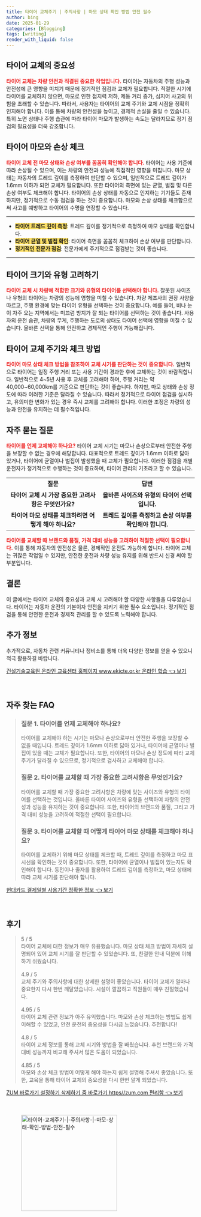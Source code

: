 ```yaml
---
title: 타이어 교체주기 | 주의사항 | 마모 상태 확인 방법 안전 필수
author: bing
date: 2025-01-29
categories: [Blogging]
tags: [writing]
render_with_liquid: false
---
```



<h2 id='타이어_교체_중요성'>타이어 교체의 중요성</h2>

<p><b><span style="color: #ee2323;">타이어 교체는 차량 안전과 직결된 중요한 작업입니다.</span></b> 타이어는 자동차의 주행 성능과 안전성에 큰 영향을 미치기 때문에 정기적인 점검과 교체가 필요합니다. 적절한 시기에 타이어를 교체하지 않으면, 마모로 인한 접지력 저하, 제동 거리 증가, 심지어 사고의 위험을 초래할 수 있습니다. 따라서, 사용자는 타이어의 교체 주기와 교체 시점을 정확히 인지해야 합니다. 이를 통해 차량의 안전성을 높이고, 경제적 손실을 줄일 수 있습니다. 특히 노면 상태나 주행 습관에 따라 타이어 마모가 발생하는 속도는 달라지므로 정기 점검의 필요성을 더욱 강조합니다.</p>

<h2 id='마모와_손상_체크'>타이어 마모와 손상 체크</h2>

<p><b><span style="color: #ee2323;">타이어 교체 전 마모 상태와 손상 여부를 꼼꼼히 확인해야 합니다.</span></b> 타이어는 사용 기준에 따라 손상될 수 있으며, 이는 차량의 안전과 성능에 직접적인 영향을 미칩니다. 마모 상태는 자동차의 트레드 깊이를 측정하여 판단할 수 있으며, 일반적으로 트레드 깊이가 1.6mm 이하가 되면 교체가 필요합니다. 또한 타이어의 측면에 있는 균열, 벌집 및 다른 손상 여부도 체크해야 합니다. 타이어의 손상 상태를 자동으로 인지하는 기기들도 존재하지만, 정기적으로 수동 점검을 하는 것이 중요합니다. 마모와 손상 상태를 체크함으로써 사고를 예방하고 타이어의 수명을 연장할 수 있습니다.</p>

<hr />

<ul>
    <li><b><span style="background-color: #ffe066;">타이어 트레드 깊이 측정</span></b>: 트레드 깊이를 정기적으로 측정하여 마모 상태를 확인합니다.</li>
    <li><b><span style="background-color: #ffe066;">타이어 균열 및 벌집 확인</span></b>: 타이어 측면을 꼼꼼히 체크하여 손상 여부를 판단합니다.</li>
    <li><b><span style="background-color: #ffe066;">정기적인 전문가 점검</span></b>: 전문가에게 주기적으로 점검받는 것이 좋습니다.</li>
</ul>

<hr />

<h2 id='타이어_사이즈_및_유형'>타이어 크기와 유형 고려하기</h2>

<p><b><span style="color: #ee2323;">타이어 교체 시 차량에 적합한 크기와 유형의 타이어를 선택해야 합니다.</span></b> 잘못된 사이즈나 유형의 타이어는 차량의 성능에 영향을 미칠 수 있습니다. 차량 제조사의 권장 사양을 따르고, 주행 환경에 맞는 타이어 유형을 선택하는 것이 중요합니다. 예를 들어, 비나 눈이 자주 오는 지역에서는 미끄럼 방지가 잘 되는 타이어를 선택하는 것이 좋습니다. 사용자의 운전 습관, 차량의 무게, 주행하는 도로의 상태도 타이어 선택에 영향을 미칠 수 있습니다. 올바른 선택을 통해 안전하고 경제적인 주행이 가능해집니다.</p>

<h2 id='타이어_교체_주기'>타이어 교체 주기와 체크 방법</h2>

<p><b><span style="color: #ee2323;">타이어 마모 상태 체크 방법을 참조하여 교체 시기를 판단하는 것이 중요합니다.</span></b> 일반적으로 타이어는 일정 주행 거리 또는 사용 기간이 경과한 후에 교체하는 것이 바람직합니다. 일반적으로 4~5년 사용 후 교체를 고려해야 하며, 주행 거리는 약 40,000~60,000km를 기준으로 판단하는 것이 좋습니다. 하지만, 마모 상태와 손상 정도에 따라 이러한 기준은 달라질 수 있습니다. 따라서 정기적으로 타이어 점검을 실시하고, 유의미한 변화가 있는 경우 즉시 교체를 고려해야 합니다. 이러한 조정은 차량의 성능과 안전을 유지하는 데 필수적입니다.</p>

<h2 id='자주_묻는_질문'>자주 묻는 질문</h2>

<p><b><span style="color: #ee2323;">타이어를 언제 교체해야 하나요?</span></b> 타이어 교체 시기는 마모나 손상으로부터 안전한 주행을 보장할 수 없는 경우에 해당합니다. 대표적으로 트레드 깊이가 1.6mm 이하로 닳아 있거나, 타이어에 균열이나 벌집이 발생했을 때 교체가 필요합니다. 이러한 점검을 개별 운전자가 정기적으로 수행하는 것이 중요하며, 타이어 관리의 기초라고 할 수 있습니다.</p>

<table>
    <tr>
        <td style="text-align: center; height: 17px;"><b>질문</b></td>
        <td style="text-align: center; height: 17px;"><b>답변</b></td>
    </tr>
    <tr>
        <td style="text-align: center; height: 17px;"><b>타이어 교체 시 가장 중요한 고려사항은 무엇인가요?</b></td>
        <td style="text-align: center; height: 17px;"><b>올바른 사이즈와 유형의 타이어 선택입니다.</b></td>
    </tr>
    <tr>
        <td style="text-align: center; height: 17px;"><b>타이어 마모 상태를 체크하려면 어떻게 해야 하나요?</b></td>
        <td style="text-align: center; height: 17px;"><b>트레드 깊이를 측정하고 손상 여부를 확인해야 합니다.</b></td>
    </tr>
</table>

<p><b><span style="color: #ee2323;">타이어를 교체할 때 브랜드와 품질, 가격 대비 성능을 고려하여 적절한 선택이 필요합니다.</span></b> 이를 통해 자동차의 안전성은 물론, 경제적인 운전도 가능하게 합니다. 타이어 교체는 귀찮은 작업일 수 있지만, 안전한 운전과 차량 성능 유지를 위해 반드시 신경 써야 할 부분입니다.</p>

<h2 id='결론'>결론</h2>

<p>이 글에서는 타이어 교체의 중요성과 교체 시 고려해야 할 다양한 사항들을 다루었습니다. 타이어는 자동차 운전의 기본이자 안전을 지키기 위한 필수 요소입니다. 정기적인 점검을 통해 안전한 운전과 경제적 관리를 할 수 있도록 노력해야 합니다.</p>

<h2 id='추가_정보'>추가 정보</h2>

<p>추가적으로, 자동차 관련 커뮤니티나 정비소를 통해 더욱 다양한 정보를 얻을 수 있으니 적극 활용하길 바랍니다.</p>


<p><a class="click-button" title="건설기술교육원 온라인 교육센터 홈페이지 www.ekicte.or.kr 온라인 학습" href="https://afficreate.github.io/posts/%EA%B1%B4%EC%84%A4%EA%B8%B0%EC%88%A0%EA%B5%90%EC%9C%A1%EC%9B%90-%EC%98%A8%EB%9D%BC%EC%9D%B8-%EA%B5%90%EC%9C%A1%EC%84%BC%ED%84%B0-%ED%99%88%ED%8E%98%EC%9D%B4%EC%A7%80-www.ekicte.or.kr-%EC%98%A8%EB%9D%BC%EC%9D%B8-%ED%95%99%EC%8A%B5/" rel="dofollow">건설기술교육원 온라인 교육센터 홈페이지 www.ekicte.or.kr 온라인 학습 👈 보기</a></p><br>
<h2 id='자주_찾는_FAQ'>자주 찾는 FAQ</h2>
<div itemscope="" itemtype="https://schema.org/FAQPage"> 
<blockquote> 
<div itemscope="" itemprop="mainEntity" itemtype="https://schema.org/Question"> 
<h3 itemprop="name">질문 1. 타이어를 언제 교체해야 하나요?</h3> 
<div itemscope="" itemprop="acceptedAnswer" itemtype="https://schema.org/Answer"> 
<span itemprop="text"> 
<p>타이어를 교체해야 하는 시기는 마모나 손상으로부터 안전한 주행을 보장할 수 없을 때입니다. 트레드 깊이가 1.6mm 이하로 닳아 있거나, 타이어에 균열이나 벌집이 있을 때는 교체가 필요합니다. 또한, 타이어의 마모나 손상 정도에 따라 교체 주기가 달라질 수 있으므로, 정기적으로 검사하고 교체해야 합니다.</p> 
</span> 
</div> 
</div> 

<div itemscope="" itemprop="mainEntity" itemtype="https://schema.org/Question"> 
<h3 itemprop="name">질문 2. 타이어를 교체할 때 가장 중요한 고려사항은 무엇인가요?</h3> 
<div itemscope="" itemprop="acceptedAnswer" itemtype="https://schema.org/Answer"> 
<span itemprop="text"> 
<p>타이어를 교체할 때 가장 중요한 고려사항은 차량에 맞는 사이즈와 유형의 타이어를 선택하는 것입니다. 올바른 타이어 사이즈와 유형을 선택하여 차량의 안전성과 성능을 유지하는 것이 중요합니다. 또한, 타이어의 브랜드와 품질, 그리고 가격 대비 성능을 고려하여 적절한 선택이 필요합니다.</p> 
</span> 
</div> 
</div> 

<div itemscope="" itemprop="mainEntity" itemtype="https://schema.org/Question"> 
<h3 itemprop="name">질문 3. 타이어를 교체할 때 어떻게 타이어 마모 상태를 체크해야 하나요?</h3> 
<div itemscope="" itemprop="acceptedAnswer" itemtype="https://schema.org/Answer"> 
<span itemprop="text"> 
<p>타이어를 교체하기 위해 마모 상태를 체크할 때, 트레드 깊이를 측정하고 마모 표시선을 확인하는 것이 중요합니다. 또한, 타이어에 균열이나 벌집이 있는지도 확인해야 합니다. 동전이나 줄자를 활용하여 트레드 깊이를 측정하고, 마모 상태에 따라 교체 시기를 판단해야 합니다.</p> 
</span> 
</div> 
</div> 
</blockquote> 
</div>
<p><a class="click-button" title="현대카드 결제일별 사용기간 정확한 정보" href="https://afficreate.github.io/posts/%ED%98%84%EB%8C%80%EC%B9%B4%EB%93%9C-%EA%B2%B0%EC%A0%9C%EC%9D%BC%EB%B3%84-%EC%82%AC%EC%9A%A9%EA%B8%B0%EA%B0%84-%EC%A0%95%ED%99%95%ED%95%9C-%EC%A0%95%EB%B3%B4/" rel="dofollow">현대카드 결제일별 사용기간 정확한 정보 👈 보기</a></p><br>
<h2 id='후기'>후기</h2>
<div itemscope itemtype="https://schema.org/Product">
  <blockquote>
  <div itemprop="review" itemscope itemtype="https://schema.org/Review">
      <div itemprop="reviewRating" itemscope itemtype="https://schema.org/Rating"> <span itemprop="ratingValue">5</span> / <span itemprop="bestRating">5</span> </div>
      <span itemprop="reviewBody">타이어 교체에 대한 정보가 매우 유용했습니다. 마모 상태 체크 방법이 자세히 설명되어 있어 교체 시기를 잘 판단할 수 있었습니다. 또, 친절한 안내 덕분에 이해하기 쉬웠습니다.</span>
  </div>
  <br>
  <div itemprop="review" itemscope itemtype="https://schema.org/Review">
      <div itemprop="reviewRating" itemscope itemtype="https://schema.org/Rating"> <span itemprop="ratingValue">4.9</span> / <span itemprop="bestRating">5</span> </div>
      <span itemprop="reviewBody">교체 주기와 주의사항에 대한 상세한 설명이 좋았습니다. 타이어 교체가 얼마나 중요한지 다시 한번 깨달았습니다. 시설이 깔끔하고 직원들이 매우 친절했습니다.</span>
  </div>
  <br>
  <div itemprop="review" itemscope itemtype="https://schema.org/Review">
      <div itemprop="reviewRating" itemscope itemtype="https://schema.org/Rating"> <span itemprop="ratingValue">4.95</span> / <span itemprop="bestRating">5</span> </div>
      <span itemprop="reviewBody">타이어 교체 관련 정보가 아주 유익했습니다. 마모와 손상 체크하는 방법도 쉽게 이해할 수 있었고, 안전 운전의 중요성을 다시금 느꼈습니다. 추천합니다!</span>
  </div>
  <br>
  <div itemprop="review" itemscope itemtype="https://schema.org/Review">
      <div itemprop="reviewRating" itemscope itemtype="https://schema.org/Rating"> <span itemprop="ratingValue">4.8</span> / <span itemprop="bestRating">5</span> </div>
      <span itemprop="reviewBody">타이어 교체 정보를 통해 교체 시기와 방법을 잘 배웠습니다. 추천 브랜드와 가격 대비 성능까지 비교해 주셔서 많은 도움이 되었습니다.</span>
  </div>
  <br>
  <div itemprop="review" itemscope itemtype="https://schema.org/Review">
      <div itemprop="reviewRating" itemscope itemtype="https://schema.org/Rating"> <span itemprop="ratingValue">4.85</span> / <span itemprop="bestRating">5</span> </div>
      <span itemprop="reviewBody">마모와 손상 체크 방법이 어떻게 해야 하는지 쉽게 설명해 주셔서 좋았습니다. 또한, 교육을 통해 타이어 교체의 중요성을 다시 한번 알게 되었습니다.</span>
  </div>
  </blockquote>
</div>
<p><a class="click-button" title="ZUM 바로가기 설정하기 삭제하기 줌 바로가기 https//zum.com 편리함" href="https://afficreate.github.io/posts/ZUM-%EB%B0%94%EB%A1%9C%EA%B0%80%EA%B8%B0-%EC%84%A4%EC%A0%95%ED%95%98%EA%B8%B0-%EC%82%AD%EC%A0%9C%ED%95%98%EA%B8%B0-%EC%A4%8C-%EB%B0%94%EB%A1%9C%EA%B0%80%EA%B8%B0-httpszum.com-%ED%8E%B8%EB%A6%AC%ED%95%A8/" rel="dofollow">ZUM 바로가기 설정하기 삭제하기 줌 바로가기 https//zum.com 편리함 👈 보기</a></p><br>
<figure class="image"><img src="https://afficreate.github.io/assets/img/thumbnail/타이어-교체주기-|-주의사항-|-마모-상태-확인-방법-안전-필수.webp" alt="타이어-교체주기-|-주의사항-|-마모-상태-확인-방법-안전-필수" width="256" height="256"></figure>